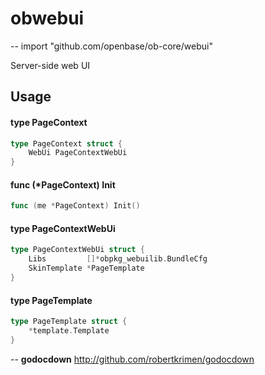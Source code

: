 # obwebui
--
    import "github.com/openbase/ob-core/webui"

Server-side web UI

## Usage

#### type PageContext

```go
type PageContext struct {
	WebUi PageContextWebUi
}
```


#### func (*PageContext) Init

```go
func (me *PageContext) Init()
```

#### type PageContextWebUi

```go
type PageContextWebUi struct {
	Libs         []*obpkg_webuilib.BundleCfg
	SkinTemplate *PageTemplate
}
```


#### type PageTemplate

```go
type PageTemplate struct {
	*template.Template
}
```

--
**godocdown** http://github.com/robertkrimen/godocdown